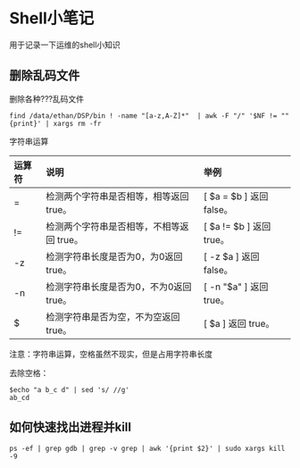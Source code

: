 # Shell小笔记

用于记录一下运维的shell小知识



## 删除乱码文件

删除各种???乱码文件

```shell
find /data/ethan/DSP/bin ! -name "[a-z,A-Z]*"  | awk -F "/" '$NF != ""{print}' | xargs rm -fr
```

字符串运算

| 运算符 | 说明                                      | 举例                     |
| :----- | :---------------------------------------- | :----------------------- |
| =      | 检测两个字符串是否相等，相等返回 true。   | [ $a = $b ] 返回 false。 |
| !=     | 检测两个字符串是否相等，不相等返回 true。 | [ $a != $b ] 返回 true。 |
| -z     | 检测字符串长度是否为0，为0返回 true。     | [ -z $a ] 返回 false。   |
| -n     | 检测字符串长度是否为0，不为0返回 true。   | [ -n "$a" ] 返回 true。  |
| $      | 检测字符串是否为空，不为空返回 true。     | [ $a ] 返回 true。       |

注意：字符串运算，空格虽然不现实，但是占用字符串长度

去除空格：

```shell
$echo "a b_c d" | sed 's/ //g'
ab_cd
```



## 如何快速找出进程并kill

```shell
ps -ef | grep gdb | grep -v grep | awk '{print $2}' | sudo xargs kill -9 
```


